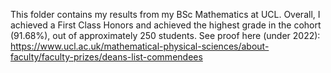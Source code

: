 This folder contains my results from my BSc Mathematics at UCL. Overall, I achieved a First Class Honors and achieved the highest grade in the cohort (91.68%), out of approximately 250 students. See proof here (under 2022): https://www.ucl.ac.uk/mathematical-physical-sciences/about-faculty/faculty-prizes/deans-list-commendees 
